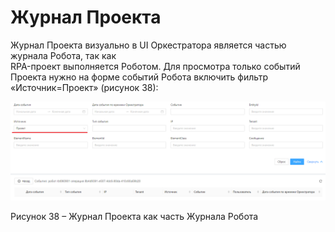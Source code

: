 # Журнал Проекта

Журнал Проекта визуально в UI Оркестратора является частью журнала Робота, так как\
RPA-проект выполняется Роботом. Для просмотра только событий Проекта нужно на форме событий Робота включить фильтр «Источник=Проект» (рисунок 38):

![](<../../.gitbook/assets/0 (6)>)

Рисунок 38 – Журнал Проекта как часть Журнала Робота
